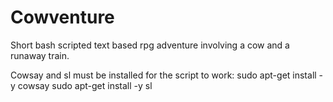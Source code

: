 # Cowventure
Short bash scripted text based rpg adventure involving a cow and a runaway train.

Cowsay and sl must be installed for the script to work:
sudo apt-get install -y cowsay
sudo apt-get install -y sl
